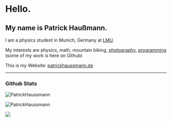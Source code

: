 # Hello.
## My name is Patrick Haußmann.

I am a physics student in Munich, Germany at [LMU](https://www.lmu.de/en/).

My interests are physics, math, mountain biking, [photography](https://patrickhaussmann.de/gallery), [programming](https://app.5ls.de/) (some of my work is here on Github)

This is my Website: [patrickhaussmann.de](https://patrickhaussmann.de/)


---



<h3 align="left">Github Stats </h3>
<p><img align="center" src="https://github-readme-stats.vercel.app/api?username=PatrickHaussmann&show_icons=true&locale=en" alt="PatrickHaussmann" /></p>


<p><img align="center" src="https://github-readme-streak-stats.herokuapp.com/?user=PatrickHaussmann" alt="PatrickHaussmann" /></p>


<p><img align="center" src="https://github-readme-stats.vercel.app/api/top-langs/?username=PatrickHaussmann&layout=compact" /></p>
